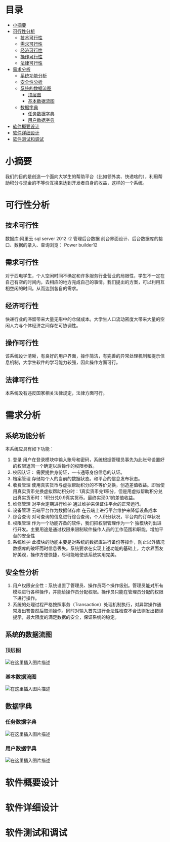 目录
=================

* [小摘要](#%E5%B0%8F%E6%91%98%E8%A6%81)
* [可行性分析](#%E5%8F%AF%E8%A1%8C%E6%80%A7%E5%88%86%E6%9E%90)
  * [技术可行性](#%E6%8A%80%E6%9C%AF%E5%8F%AF%E8%A1%8C%E6%80%A7)
  * [需求可行性](#%E9%9C%80%E6%B1%82%E5%8F%AF%E8%A1%8C%E6%80%A7)
  * [经济可行性](#%E7%BB%8F%E6%B5%8E%E5%8F%AF%E8%A1%8C%E6%80%A7)
  * [操作可行性](#%E6%93%8D%E4%BD%9C%E5%8F%AF%E8%A1%8C%E6%80%A7)
  * [法律可行性](#%E6%B3%95%E5%BE%8B%E5%8F%AF%E8%A1%8C%E6%80%A7)
* [需求分析](#%E9%9C%80%E6%B1%82%E5%88%86%E6%9E%90)
  * [系统功能分析](#%E7%B3%BB%E7%BB%9F%E5%8A%9F%E8%83%BD%E5%88%86%E6%9E%90)
  * [安全性分析](#%E5%AE%89%E5%85%A8%E6%80%A7%E5%88%86%E6%9E%90)
  * [系统的数据流图](#%E7%B3%BB%E7%BB%9F%E7%9A%84%E6%95%B0%E6%8D%AE%E6%B5%81%E5%9B%BE)
    * [顶层图](#%E9%A1%B6%E5%B1%82%E5%9B%BE)
    * [基本数据流图](#%E5%9F%BA%E6%9C%AC%E6%95%B0%E6%8D%AE%E6%B5%81%E5%9B%BE)
  * [数据字典](#%E6%95%B0%E6%8D%AE%E5%AD%97%E5%85%B8)
    * [任务数据字典](#%E4%BB%BB%E5%8A%A1%E6%95%B0%E6%8D%AE%E5%AD%97%E5%85%B8)
    * [用户数据字典](#%E7%94%A8%E6%88%B7%E6%95%B0%E6%8D%AE%E5%AD%97%E5%85%B8)
* [软件概要设计](#%E8%BD%AF%E4%BB%B6%E6%A6%82%E8%A6%81%E8%AE%BE%E8%AE%A1)
* [软件详细设计](#%E8%BD%AF%E4%BB%B6%E8%AF%A6%E7%BB%86%E8%AE%BE%E8%AE%A1)
* [软件测试和调试](#%E8%BD%AF%E4%BB%B6%E6%B5%8B%E8%AF%95%E5%92%8C%E8%B0%83%E8%AF%95)

# 小摘要
我们的目的是创造一个面向大学生的帮助平台（比如领外卖、快递啥的），利用帮助积分与现金的不等价互换来达到开发者自身的收益，这样的一个系统。
# 可行性分析
## 技术可行性
数据库:阿里云 sql server 2012 r2 管理后台数据
前台界面设计、后台数据库的接口、数据的录入、查询浏览：
Power builder12
## 需求可行性
对于西电学生，个人空闲时间不确定和许多服务行业营业的局限性，学生不一定在自己有空的时间内，去相应的地方完成自己的事情。我们提出的方案，可以利用互相空闲的时间。从而达到各自的需求。
## 经济可行性
快递行业的滞留带来大量无形中的仓储成本。大学生人口流动密度大带来大量的空闲人力与个体经济之间存在可协调性。
## 操作可行性
该系统设计清晰，有良好的用户界面，操作简洁，有完善的异常处理机制和提示信息机制，大学生软件的学习能力较强，因此操作方面可行。
## 法律可行性
本系统没有违反国家相关法律规定，法律方面可行。

# 需求分析
 ## 系统功能分析
 本系统应具有如下功能：
1. 登录
用户在登录模块中输入账号和密码，系统根据管理员事先为此账号设置好的权限返回一个确定以后操作的权限参数。
2. 校园认证：
需要提供身份证，一卡通等身份信息的认证。
3. 档案管理
存储每个人的当前的数据状态。和平台的信息发布状态。
4. 收费管理
        使用真实货币与虚拟帮助积分的不等价兑换，创造差值收益。即当使用真实货币兑换虚拟帮助积分时：1真实货币兑1积分，但是用虚拟帮助积分兑出真实货币时：1积分兑0.9真实货币。最终实现0.1的差值收益。
5. 维修管理
对平台定期进行维护 通过维护来保证住平台的正常运行。
6. 设备管理
云端平台作为数据储存库 在云端上进行平台维护来降低设备成本
7. 综合查询
对可查询的信息进行综合查询，个人积分状况，平台内的订单状况
8. 权限管理
作为一个功能齐备的软件，我们把权限管理作为一个
独模块列出进行开发。主要用途是通过权限来限制软件操作人员的工作范围和职能。增加平台的安全性
9. 系统维护
此模块的功能主要是对系统的数据库进行备份等操作，防止以外情况数据库的破坏而时信息丢失。系统要求在实现上述功能的基础上，力求界面友好美观，操作方便快捷，尽可能地使该系统实用完美。
## 安全性分析
1. 用户权限安全性：系统设置了管理员、操作员两个操作级别。管理员能对所有模块进行各种操作，并能给操作员分配权限。操作员只能在管理员分配的权限下进行操作。
2. 系统的处理过程严格按照事务（Transaction）处理机制执行，对异常操作通常发出警告然后取消操作。同时对输入首先进行合法性检查不合法则发出错误提示，最大限度的满足数据的安全，保证系统的稳定。
## 系统的数据流图
### 顶层图
![在这里插入图片描述](https://img-blog.csdnimg.cn/20190112150458631.png?x-oss-process=image/watermark,type_ZmFuZ3poZW5naGVpdGk,shadow_10,text_aHR0cHM6Ly9ibG9nLmNzZG4ubmV0L3FxXzM2MzA2Nzgx,size_16,color_FFFFFF,t_70)
### 基本数据流图
![在这里插入图片描述](https://img-blog.csdnimg.cn/20190112150554511.png?x-oss-process=image/watermark,type_ZmFuZ3poZW5naGVpdGk,shadow_10,text_aHR0cHM6Ly9ibG9nLmNzZG4ubmV0L3FxXzM2MzA2Nzgx,size_16,color_FFFFFF,t_70)
## 数据字典
### 任务数据字典
![在这里插入图片描述](https://img-blog.csdnimg.cn/20190112155354713.png?x-oss-process=image/watermark,type_ZmFuZ3poZW5naGVpdGk,shadow_10,text_aHR0cHM6Ly9ibG9nLmNzZG4ubmV0L3FxXzM2MzA2Nzgx,size_16,color_FFFFFF,t_70)
### 用户数据字典
![在这里插入图片描述](https://img-blog.csdnimg.cn/2019011215541576.png?x-oss-process=image/watermark,type_ZmFuZ3poZW5naGVpdGk,shadow_10,text_aHR0cHM6Ly9ibG9nLmNzZG4ubmV0L3FxXzM2MzA2Nzgx,size_16,color_FFFFFF,t_70)
# 软件概要设计
# 软件详细设计
# 软件测试和调试 

